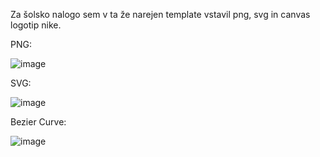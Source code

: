 Za šolsko nalogo sem v ta že narejen template vstavil png, svg in canvas logotip nike.

PNG:

![image](https://github.com/user-attachments/assets/5488e7c5-30d4-4fcc-ba1d-d4432726403c)

SVG:

![image](https://github.com/user-attachments/assets/ce382429-489e-4fc5-96d5-db9e9fa4dcf8)

Bezier Curve:

![image](https://github.com/user-attachments/assets/f506a350-eea4-46ad-b498-708dbde55289)

